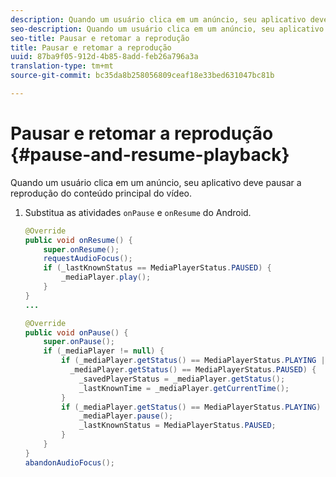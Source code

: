 ```yaml
---
description: Quando um usuário clica em um anúncio, seu aplicativo deve pausar a reprodução do conteúdo principal do vídeo.
seo-description: Quando um usuário clica em um anúncio, seu aplicativo deve pausar a reprodução do conteúdo principal do vídeo.
seo-title: Pausar e retomar a reprodução
title: Pausar e retomar a reprodução
uuid: 87ba9f05-912d-4b85-8add-feb26a796a3a
translation-type: tm+mt
source-git-commit: bc35da8b258056809ceaf18e33bed631047bc81b

---
```



# Pausar e retomar a reprodução {#pause-and-resume-playback}

Quando um usuário clica em um anúncio, seu aplicativo deve pausar a reprodução do conteúdo principal do vídeo.

1. Substitua as atividades `onPause` e `onResume` do Android.

   ```java
   @Override 
   public void onResume() { 
       super.onResume(); 
       requestAudioFocus(); 
       if (_lastKnownStatus == MediaPlayerStatus.PAUSED) { 
           _mediaPlayer.play(); 
       } 
   } 
   ... 
   
   @Override 
   public void onPause() { 
       super.onPause(); 
       if (_mediaPlayer != null) { 
           if (_mediaPlayer.getStatus() == MediaPlayerStatus.PLAYING || 
             _mediaPlayer.getStatus() == MediaPlayerStatus.PAUSED) { 
               _savedPlayerStatus = _mediaPlayer.getStatus(); 
               _lastKnownTime = _mediaPlayer.getCurrentTime(); 
           } 
           if (_mediaPlayer.getStatus() == MediaPlayerStatus.PLAYING) { 
               _mediaPlayer.pause(); 
               _lastKnownStatus = MediaPlayerStatus.PAUSED; 
           } 
       } 
   } 
   abandonAudioFocus(); 
   ```

